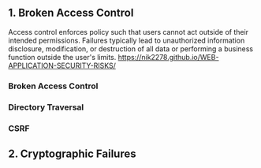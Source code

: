## 1. Broken Access Control

Access control enforces policy such that users cannot act outside of their intended permissions. Failures typically lead to unauthorized information disclosure, modification, or destruction of all data or performing a business function outside the user's limits.
 https://nik2278.github.io/WEB-APPLICATION-SECURITY-RISKS/
### Broken Access Control

### Directory Traversal

### CSRF

## 2. Cryptographic Failures

